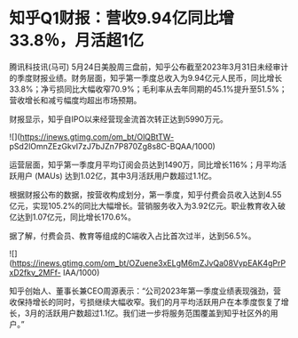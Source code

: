 # 知乎Q1财报：营收9.94亿同比增33.8％，月活超1亿

腾讯科技讯(马可)
5月24日美股周三盘前，知乎公布截至2023年3月31日未经审计的季度财报业绩。财务层面，知乎第一季度总收入为9.94亿元人民币，同比增长33.8%；净亏损同比大幅收窄70.9%；毛利率从去年同期的45.1%提升至51.5%；营收增长和减亏幅度均超出市场预期。

财报显示，知乎自IPO以来经营现金流首次转正达到5990万元。

![](https://inews.gtimg.com/om_bt/OlQBtTW-
pSd2lOmnZEzGkvI7zJ7bJZn7P870Zg8s8C-BQAA/1000)

运营层面，知乎第一季度月平均订阅会员达到1490万，同比增长116%；月平均活跃用户 (MAUs) 达到1.02亿，其中3月活跃用户数超过1.1亿。

根据财报公布的数据，按营收构成划分，第一季度，知乎付费会员收入达到4.55亿元，实现105.2%的同比大幅增长。营销服务收入为3.92亿元。职业教育收入破亿达到1.07亿元，同比增长170.6%。

据了解，付费会员、教育等组成的C端收入占比首次过半，达到56.5%。

![](https://inews.gtimg.com/om_bt/OZuene3xELgM6mZJvQa08VypEAK4gPrPxD2fkv_2MFf-
IAA/1000)

知乎创始人、董事长兼CEO周源表示：“公司2023年第一季度业绩表现强劲，营收保持增长的同时，亏损继续大幅收窄。我们的月平均活跃用户在本季度恢复了增长，3月的活跃用户数超过1.1亿。我们进一步将服务范围覆盖到知乎社区外的用户。”


